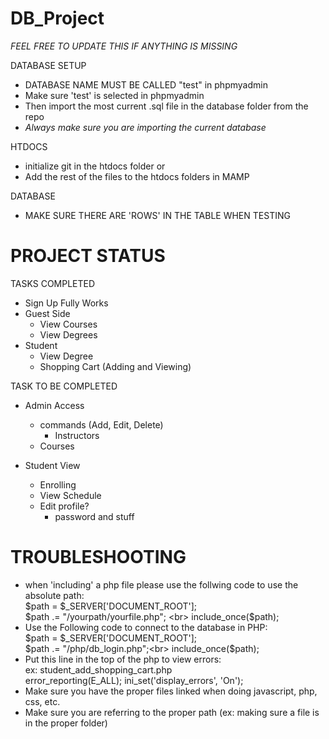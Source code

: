# DB_Project
*FEEL FREE TO UPDATE THIS IF ANYTHING IS MISSING*

DATABASE SETUP
  - DATABASE NAME MUST BE CALLED "test" in phpmyadmin
  - Make sure 'test' is selected in phpmyadmin
  - Then import the most current .sql file in the database folder from the repo
  - *Always make sure you are importing the current database*

HTDOCS
  - initialize git in the htdocs folder or
  - Add the rest of the files to the htdocs folders in MAMP

DATABASE
   - MAKE SURE THERE ARE 'ROWS' IN THE TABLE WHEN TESTING

# PROJECT STATUS

TASKS COMPLETED
  - Sign Up Fully Works
  - Guest Side
  	- View Courses
	- View Degrees
  - Student
  	- View Degree
	- Shopping Cart (Adding and Viewing)
	
TASK TO BE COMPLETED
  - Admin Access
    - commands (Add, Edit, Delete)
    	- Instructors
	- Courses

  - Student View
    - Enrolling
    - View Schedule
    - Edit profile?
    	- password and stuff
    
# TROUBLESHOOTING
  - when 'including' a php file please use the follwing code to use the absolute path: <br>
        $path = $_SERVER['DOCUMENT_ROOT'];  <br>
        $path .= "/yourpath/yourfile.php";  <br>
        include_once($path);  <br>
  - Use the Following code to connect to the database in PHP:<br>
  	$path = $_SERVER['DOCUMENT_ROOT'];<br>
    	$path .= "/php/db_login.php";<br>
    	include_once($path);<br>
  - Put this line in the top of the php to view errors: <br>
    ex: student_add_shopping_cart.php <br>
    error_reporting(E_ALL); ini_set('display_errors', 'On'); 
  - Make sure you have the proper files linked when doing javascript, php, css, etc.
  - Make sure you are referring to the proper path (ex: making sure a file is in the proper folder)
 

